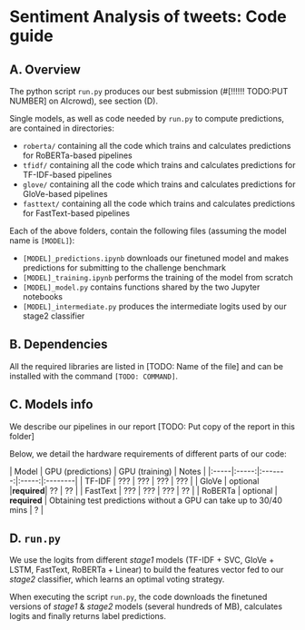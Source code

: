 # Sentiment Analysis of tweets: Code guide

## A. Overview

The python script `run.py` produces our best submission (#[!!!!!! TODO:PUT NUMBER] on AIcrowd), see section (D).

Single models, as well as code needed by `run.py` to compute predictions, are contained in directories:

- `roberta/` containing all the code which trains and calculates predictions for RoBERTa-based pipelines
- `tfidf/` containing all the code which trains and calculates predictions for TF-IDF-based pipelines
- `glove/` containing all the code which trains and calculates predictions for GloVe-based pipelines
- `fasttext/` containing all the code which trains and calculates predictions for FastText-based pipelines

Each of the above folders, contain the following files (assuming the model name is `[MODEL]`):

- `[MODEL]_predictions.ipynb` downloads our finetuned model and makes predictions for submitting to the challenge benchmark
- `[MODEL]_training.ipynb` performs the training of the model from scratch
- `[MODEL]_model.py` contains functions shared by the two Jupyter notebooks
- `[MODEL]_intermediate.py` produces the intermediate logits used by our stage2 classifier


## B. Dependencies

All the required libraries are listed in [TODO: Name of the file] and can be installed with the command `[TODO: COMMAND]`.

## C. Models info

We describe our pipelines in our report [TODO: Put copy of the report in this folder]

Below, we detail the hardware requirements of different parts of our code:

| Model | GPU (predictions) | GPU (training) | Notes |
|:-----|:-----:|:-------:|:-----:|:--------|
| TF-IDF | ??? | ??? | ??? | ??? | 
| GloVe | optional |**required**| ?? | ?? |
| FastText | ??? | ??? | ??? | ?? |
| RoBERTa | optional | **required** | Obtaining test predictions without a GPU can take up to 30/40 mins | ? |

## D. `run.py`

We use the logits from different _stage1_ models (TF-IDF + SVC, GloVe + LSTM, FastText, RoBERTa + Linear) to build the features vector fed to our _stage2_ classifier, which learns an optimal voting strategy.

When executing the script `run.py`, the code downloads the finetuned versions of _stage1_ & _stage2_ models (several hundreds of MB), calculates logits and finally returns label predictions.
